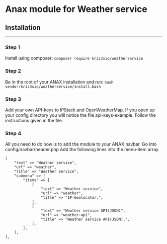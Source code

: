 Anax module for Weather service
=========================


## Installation
---
### Step 1
Install using composer: 
` composer require kris3xiq/weatherservice `

### Step 2
Be in the root of your ANAX installation and run: 
` bash vendor/kris3xiq/weatherservice/install.bash `

### Step 3
Add your own API-keys to IPStack and OpenWeatherMap. If you open up your config directory you will
notice the file api-keys-example. Follow the instructions given in the file.

### Step 4
All you need to do now is to add the module to your ANAX navbar. Go into config/navbar/header.php
Add the following lines into the menu-item array.
```
[
    "text" => "Weather service",
    "url" => "weather",
    "title" => "Weather service",
    "submenu" => [
        "items" => [
            [
                "text" => "Weather service",
                "url" => "weather",
                "title" => "IP-Geolocator.",
            ],
            [
                "text" => "Weather service API(JSON)",
                "url" => "weather-api",
                "title" => "Weather service API(JSON).",
            ],
        ],
    ],
],
```
